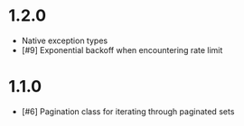 # 1.2.0
- Native exception types
- [#9] Exponential backoff when encountering rate limit

# 1.1.0
- [#6] Pagination class for iterating through paginated sets
